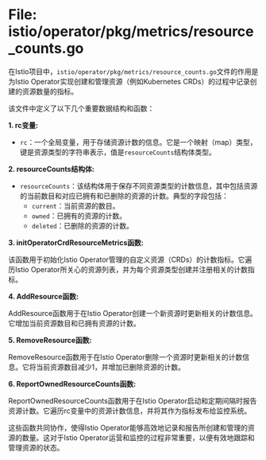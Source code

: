 # File: istio/operator/pkg/metrics/resource_counts.go

在Istio项目中，`istio/operator/pkg/metrics/resource_counts.go`文件的作用是为Istio Operator实现创建和管理资源（例如Kubernetes CRDs）的过程中记录创建的资源数量的指标。

该文件中定义了以下几个重要数据结构和函数：

**1. rc变量:**

- `rc`：一个全局变量，用于存储资源计数的信息。它是一个映射（map）类型，键是资源类型的字符串表示，值是`resourceCounts`结构体类型。

**2. resourceCounts结构体:**

- `resourceCounts`：该结构体用于保存不同资源类型的计数信息，其中包括资源的当前数目和对应已拥有和已删除的资源的计数。典型的字段包括：
  - `current`：当前资源的数目。
  - `owned`：已拥有的资源的计数。
  - `deleted`：已删除的资源的计数。

**3. initOperatorCrdResourceMetrics函数:**

该函数用于初始化Istio Operator管理的自定义资源（CRDs）的计数指标。它遍历Istio Operator所关心的资源列表，并为每个资源类型创建并注册相关的计数指标。

**4. AddResource函数:**

AddResource函数用于在Istio Operator创建一个新资源时更新相关的计数信息。它增加当前资源数目和已拥有资源的计数。

**5. RemoveResource函数:**

RemoveResource函数用于在Istio Operator删除一个资源时更新相关的计数信息。它将当前资源数目减少1，并增加已删除资源的计数。

**6. ReportOwnedResourceCounts函数:**

ReportOwnedResourceCounts函数用于在Istio Operator启动和定期间隔时报告资源计数。它遍历rc变量中的资源计数信息，并将其作为指标发布给监控系统。

这些函数共同协作，使得Istio Operator能够高效地记录和报告所创建和管理的资源的数量。这对于Istio Operator运营和监控的过程非常重要，以便有效地跟踪和管理资源的状态。

